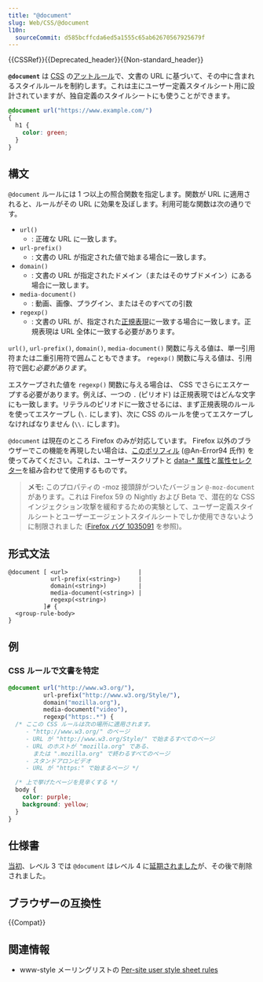 ```yaml
---
title: "@document"
slug: Web/CSS/@document
l10n:
  sourceCommit: d585bcffcda6ed5a1555c65ab62670567925679f
---
```


{{CSSRef}}{{Deprecated_header}}{{Non-standard_header}}

**`@document`** は [CSS](/ja/docs/Web/CSS) の[アットルール](/ja/docs/Web/CSS/At-rule)で、文書の URL に基づいて、その中に含まれるスタイルルールを制約します。これは主にユーザー定義スタイルシート用に設計されていますが、独自定義のスタイルシートにも使うことができます。

```css
@document url("https://www.example.com/")
{
  h1 {
    color: green;
  }
}
```

## 構文

`@document` ルールには 1 つ以上の照合関数を指定します。関数が URL に適用されると、ルールがその URL に効果を及ぼします。利用可能な関数は次の通りです。

- `url()`
  - : 正確な URL に一致します。
- `url-prefix()`
  - : 文書の URL が指定された値で始まる場合に一致します。
- `domain()`
  - : 文書の URL が指定されたドメイン（またはそのサブドメイン）にある場合に一致します。
- `media-document()`
  - : 動画、画像、プラグイン、またはそのすべての引数
- `regexp()`
  - : 文書の URL が、指定された[正規表現](/ja/docs/Web/JavaScript/Guide/Regular_Expressions)に一致する場合に一致します。正規表現は URL 全体に一致する必要があります。

`url()`, `url-prefix()`, `domain()`, `media-document()` 関数に与える値は、単一引用符または二重引用符で囲ムこともできます。 `regexp()` 関数に与える値は、引用符で囲む*必要があります*。

エスケープされた値を `regexp()` 関数に与える場合は、 CSS でさらにエスケープする必要があります。例えば、一つの `.` (ピリオド) は正規表現ではどんな文字にも一致します。リテラルのピリオドに一致させるには、まず正規表現のルールを使ってエスケープし (`\.` にします)、次に CSS のルールを使ってエスケープしなければなりません (`\\.` にします)。

`@document` は現在のところ Firefox のみが対応しています。 Firefox 以外のブラウザーでこの機能を再現したい場合は、[このポリフィル](https://github.com/An-Error94/Handy-Scripts/tree/master/%40document-polyfill) (@An-Error94 氏作) を使ってみてください。これは、ユーザースクリプトと [data-* 属性](/ja/docs/Web/HTML/Global_attributes/data-*)と[属性セレクター](/ja/docs/Web/CSS/Attribute_selectors)を組み合わせて使用するものです。

> **メモ:** このプロパティの -moz 接頭辞がついたバージョン `@-moz-document` があります。これは Firefox 59 の Nightly および Beta で、潜在的な CSS インジェクション攻撃を緩和するための実験として、ユーザー定義スタイルシートとユーザーエージェントスタイルシートでしか使用できないように制限されました ([Firefox バグ 1035091](https://bugzil.la/1035091) を参照)。

## 形式文法

```
@document [ <url>                    |
            url-prefix(<string>)     |
            domain(<string>)         |
            media-document(<string>) |
            regexp(<string>)
          ]# {
  <group-rule-body>
}
```

## 例

### CSS ルールで文書を特定

```css
@document url("http://www.w3.org/"),
          url-prefix("http://www.w3.org/Style/"),
          domain("mozilla.org"),
          media-document("video"),
          regexp("https:.*") {
  /* ここの CSS ルールは次の場所に適用されます。
     - "http://www.w3.org/" のページ
     - URL が "http://www.w3.org/Style/" で始まるすべてのページ
     - URL のホストが "mozilla.org" である、
       または ".mozilla.org" で終わるすべてのページ
     - スタンドアロンビデオ
     - URL が "https:" で始まるページ */

  /* 上で挙げたページを見辛くする */
  body {
    color: purple;
    background: yellow;
  }
}
```

## 仕様書

[当初](https://www.w3.org/TR/2012/WD-css3-conditional-20120911/#at-document)、レベル 3 では `@document` はレベル 4 に[延期されました](https://www.w3.org/TR/2012/WD-css3-conditional-20121213/#changes)が、その後で削除されました。

## ブラウザーの互換性

{{Compat}}

## 関連情報

- www-style メーリングリストの [Per-site user style sheet rules](https://lists.w3.org/Archives/Public/www-style/2004Aug/0135)
